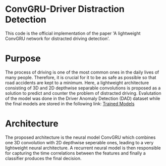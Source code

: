 # ConvGRU-Driver Distraction Detection
This code is the official implementation of the paper 'A lightweight ConvGRU network for distracted
driving detection'. 
<h1> Purpose </h1>
<p>
The process of driving is one of the most common ones in the daily lives of many people. Therefore, it is crucial for it to be as safe as possible so that road accidents are kept to a minimum. Here, a lightweight architecture consisting of 3D and 2D depthwise separable convolutions is proposed as a solution to predict and counter the problem of distracted driving. Evalutation of the model was done in the Driver Anomaly Detection (DAD) dataset while the final models are stored in the following link: 
<a href="https://drive.google.com/drive/folders/1FsBKojWFX8RFeqH5uYn_E2W6Ct_05vbP?usp=sharing"> Trained Models </a>
</p>
<h1> Architecture </h1>
The proposed architecture is the neural model ConvGRU which combines one 3D convolution with 2D depthwise seperable ones, leading to a very lightweight neural architecture. A recurrent neural model is then responsible for capturing the time correlations between the features and finally a classifier produces the final decision.
<p align='center>
<img src=./images/convgruv4_3.svg>
</p>